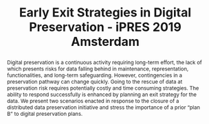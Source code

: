 ---
abstract: Digital preservation is a continuous activity requiring long-term effort,
  the lack of which presents risks for data falling behind in maintenance, representation,
  functionalities, and long-term safeguarding. However, contingencies in a preservation
  pathway can change quickly. Going to the rescue of data at preservation risk requires
  potentially costly and time consuming strategies. The ability to respond successfully
  is enhanced by planning an exit strategy for the data. We present two scenarios
  enacted in response to the closure of a distributed data preservation initiative
  and stress the importance of a prior “plan B” to digital preservation plans.
creators:
- Adair, Ashley
- Esteva, Maria
- Chang, Benn
date: null
document_url: https://services.phaidra.univie.ac.at/api/object/o:1081724/download
grand_parent: iPRES
institutions: []
keywords: []
landing_page_url: https://phaidra.univie.ac.at/o:1081724
language: eng
layout: publication
license: CC BY 4.0 International
notes_url: null
parent: iPRES 2019
presentation_url: null
size: 203842
source_name: iPRES
title: Early Exit Strategies in Digital Preservation - iPRES 2019 Amsterdam
type: paper
year: 2019
---